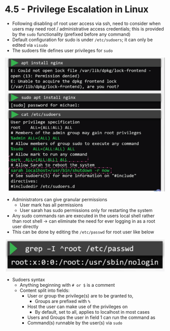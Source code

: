 # 4.5 - Privilege Escalation in Linux

- Following disabling of root user access via ssh, need to consider when users may need root / administrative access credentials; this is provided by the `sudo` functionality (prefixed before any command)
- Default configuration for sudo is under `/etc/sudoers`; it can only be edited via `visudo`
- The sudoers file defines user privileges for `sudo`

![Sudo Intro Overview](img/sudo_intro.png)

- Administrators can give granular permissions
  - User mark has all permissions
  - User sarah has sudo permissions only for restarting the system
- Any sudo commands ran are executed in the users local shell rather than root shell -> can eliminate the need for ever logging in as a root user directly
- This can be done by editing the `/etc/passwd` for root user like below

![Passwd Edit Example](img/passwd_edit.png)

- Sudoers syntax
  - Anything beginning with `# or $` is a comment
  - Content split into fields:
    - User or group the privilege(s) are to be granted to,
      - Groups are prefixed with `%`
    - Host the user can make use of the privileges on
      - By default, set to all, applies to localhost in most cases
    - Users and Groups the user in field 1 can run the command as
    - Command(s) runnable by the user(s) via `sudo`
